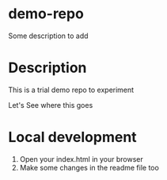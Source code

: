 # demo-repo

Some description to add

# Description 

This is a trial demo repo to experiment

Let's See where this goes 

# Local development

1. Open your index.html in your browser
2. Make some changes in the readme file too
